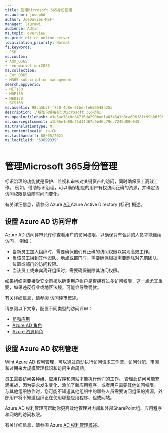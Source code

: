 ```yaml
---
title: 管理Microsoft 365身份管理
ms.author: josephd
author: JoeDavies-MSFT
manager: laurawi
audience: Admin
ms.topic: overview
ms.prod: office-online-server
localization_priority: Normal
f1.keywords:
- CSH
ms.custom:
- Adm_O365
- seo-marvel-mar2020
ms.collection:
- Ent_O365
- M365-subscription-management
search.appverid:
- MET150
- MOE150
- MED150
- BCS160
ms.assetid: 98ca5b3f-f720-4d8e-91be-fe656548a25a
description: 了解如何使用标识Microsoft 365功能。
ms.openlocfilehash: a3e5ae78c0c84716d4290badfa034641b8ca696f8fc99b06f9b869437691f371
ms.sourcegitcommit: a1b66e1e80c25d14d67a9b46c79ec7245d88e045
ms.translationtype: MT
ms.contentlocale: zh-CN
ms.lasthandoff: 08/05/2021
ms.locfileid: "53899339"
---
```

# <a name="manage-microsoft-365-identity-governance"></a>管理Microsoft 365身份管理

标识治理的功能就是保护、监视和审核对关键资产的访问，同时确保员工高效工作。 例如，借助标识治理，可以确保相应的用户有权访问正确的资源，并确定该访问权限是否随时间而变化。

有关详细信息，请参阅 Azure [AD ](/azure/active-directory/governance/identity-governance-overview)Azure Active Directory (标识) 概述。

## <a name="set-up-azure-ad-access-reviews"></a>设置 Azure AD 访问评审

Azure AD 访问评审允许你查看用户的访问权限，以确保只有合适的人员才能继续访问。 例如：

- 当新员工加入组织时，需要确保他们有正确的访问权限以实现高效工作。
- 当该员工换到其他团队、地点或部门时，需要确保根据需要删除对先前团队、位置或部门的访问权限。
- 当该员工或来宾离开组织时，需要确保删除其访问权限。

如果组织需要接受安全审核以确定用户帐户是否拥有过多访问权限，这一点尤其重要，如果违反行业或地区法规，可能会导致罚款。

有关详细信息，请参阅 [访问评审概述](/azure/active-directory/governance/access-reviews-overview)。

请参阅以下文章，配置不同类型的访问评审：

- [组和应用](/azure/active-directory/governance/create-access-review)
- [Azure AD 角色](/azure/active-directory/privileged-identity-management/pim-how-to-start-security-review?toc=%2fazure%2factive-directory%2fgovernance%2ftoc.json)
- [Azure 资源角色](/azure/active-directory/privileged-identity-management/pim-resource-roles-start-access-review?toc=%2fazure%2factive-directory%2fgovernance%2ftoc.json)

## <a name="set-up-azure-ad-entitlement-management"></a>设置 Azure AD 权利管理

Wiht Azure AD 权利管理，可以通过自动执行访问请求工作流、访问分配、审阅和过期来大规模管理标识和访问生命周期。

员工需要访问各种组、应用程序和网站才能执行他们的工作。 管理此访问可能充满挑战，因为要求发生变化、添加了新应用程序，或者用户需要其他访问权限。 与其他组织协作时，您可能不知道其他组织中的哪些人员需要访问组织的资源，外部用户将不知道组织正在使用哪些应用程序、组或网站。

Azure AD 权利管理可帮助你更高效地管理对内部和外部SharePoint组、应用程序和网站的访问权限。
 
有关详细信息，请参阅 Azure [AD 权利管理概述](/azure/active-directory/governance/entitlement-management-overview)。